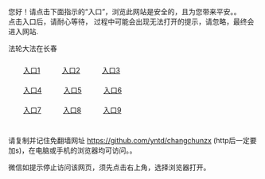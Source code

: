 您好！请点击下面指示的“入口”，浏览此网站是安全的，且为您带来平安。。 <br/>
点击入口后，请耐心等待， 过程中可能会出现无法打开的提示，请忽略，最终会进入网站. </br>

法轮大法在长春<br/>
<div style="padding:10px"><a style="margin:20px" target="_blank" href="https://d3lo9fltndmtb7.cloudfront.net/2Qpsp?usuxcbe" id="ccLink1" rel="nofollow">入口1</a> <a target="_blank" style="margin:20px" href="https://dzi6b25ofs525.cloudfront.net/2Qpsp?gkpbnwsg" id="ccLink2" rel="nofollow">入口2</a> <a style="margin:20px" target="_blank" href="https://d1qgqvpcs0jrqr.cloudfront.net/2Qpsp?keluvyik" id="ccLink3" rel="nofollow">入口3</a></div>

<div style="padding:10px" ><a style="margin:20px" target="_blank" href="https://d3lo9fltndmtb7.cloudfront.net/2Qpsp?usuxcbe" id="ccLink4" rel="nofollow">入口4</a> <a style="margin:20px" href="https://dzi6b25ofs525.cloudfront.net/2Qpsp?gkpbnwsg" target="_blank" id="ccLink5" rel="nofollow">入口5</a> <a style="margin:20px" href="https://d1qgqvpcs0jrqr.cloudfront.net/2Qpsp?keluvyik" target="_blank" id="ccLink6" rel="nofollow">入口6</a></div>

<div style="padding:10px"><a style="margin:20px" target="_blank" href="https://d3lo9fltndmtb7.cloudfront.net/2Qpsp?usuxcbe" id="ccLink7" rel="nofollow">入口7</a> <a style="margin:20px" href="https://dzi6b25ofs525.cloudfront.net/2Qpsp?gkpbnwsg" target="_blank" id="ccLink8" rel="nofollow">入口8</a> <a style="margin:20px" target="_blank" href="https://d1qgqvpcs0jrqr.cloudfront.net/2Qpsp?keluvyik" id="ccLink9" rel="nofollow">入口9</a></div>

<br/>



请复制并记住免翻墙网址 https://github.com/yntd/changchunzx (http后一定要加s)，在电脑或手机的浏览器均可访问。。<br/>

微信如提示停止访问该网页，须先点击右上角，选择浏览器打开。
